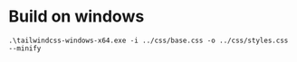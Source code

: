 # Build on windows
`.\tailwindcss-windows-x64.exe -i ../css/base.css -o ../css/styles.css --minify`
